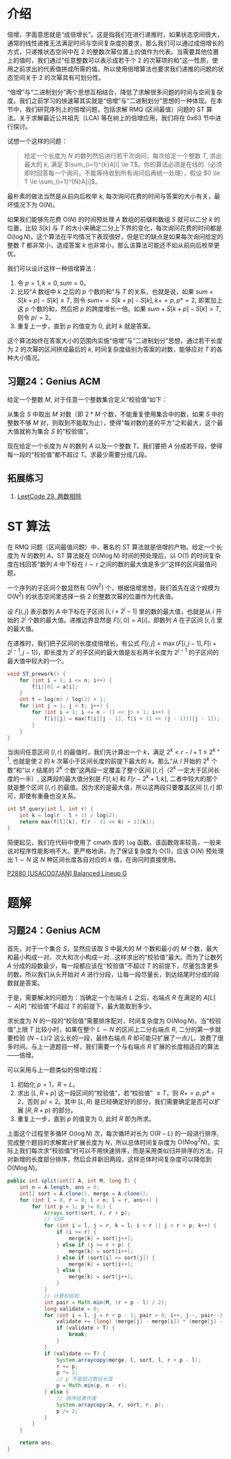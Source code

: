 # 介绍

倍增，字面意思就是“成倍增长”。这是指我们在进行递推时，如果状态空间很大，通常的线性递推无法满足时间与空间复杂度的要求，那么我们可以通过成倍增长的方式，只递推状态空间中在 2 的整数次幂位置上的值作为代表。当需要其他位置上的值时，我们通过“任意整数可以表示成若干个 2 的次幂项的和”这一性质，使用之前求出的代表值拼成所需的值。所以使用倍增算法也要求我们递推的问题的状态空间关于 2 的次幂具有可划分性。

“倍增”与“二进制划分”两个思想互相结合，降低了求解很多问题的时间与空间复杂度。我们之前学习的快速幂其实就是“倍增”与“二进制划分”思想的一种体现。在本节中，我们研究序列上的倍增问题，包括求解 RMQ (区间最值）问题的 ST 算法。关于求解最近公共祖先（LCA) 等在树上的倍增应用，我们将在 0x63 节中进行探讨。

试想一个这样的问题：

> 给定一个长度为 $N$ 的数列然后进行若干次询问，每次给定一个整数 $T$, 求出最大的 $k$, 满足 $\sum_{i=1}^{k}A[i] \le T$。你的算法必须是在线的（必须即时回答每一个询问，不能等待收到所有询问后再统一处理），假设 $0 \le T \le \sum_{i=1}^{N}A[i]$。

最朴素的做法当然是从前向后枚举 $k$, 每次询问花费的时间与答案的大小有关，最坏情况下为 $\mathrm{O}(N)$。

如果我们能够先花费 $\mathrm{O}(N)$ 的时间预处理 $A$ 数组的前缀和数组 $S$ 就可以二分 $k$ 的位置，比较 $S[k]$ 与 $T$ 的大小来确定二分上下界的变化，每次询问花费的时间都是 $\mathrm{O}(\log N)$。这个算法在平均情况下表现很好，但是它的缺点是如果每次询问给定的整数 $T$ 都非常小，造成答案 $k$ 也非常小，那么该算法可能还不如从前向后枚举更优。

我们可以设计这样一种倍增算法：

1. 令 $p =1,k = 0, sum = 0$。
2. 比较“$A$ 数组中 $k$ 之后的 $p$ 个数的和”与 $T$ 的关系，也就是说，如果 $sum +S[k + p] - S[k] \le T$, 则令 $sum += S[k + p] -S[k] , k += p, p *= 2$, 即累加上这 $p$ 个数的和，然后把 $p$ 的跨度增长一倍。如果 $sum + S[k + p] -S[k ] > T$, 则令 $p/= 2$。
3. 重复上一步，直到 $p$ 的值变为 0, 此时 $k$ 就是答案。

这个算法始终在答案大小的范围内实施“倍增”与“二进制划分”思想，通过若干长度为 2 的次幂的区间拼成最后的 $k$, 时间复杂度级别为答案的对数，能够应对 $T$ 的各种大小情况。

## 习题24：Genius ACM

给定一个整数 $M$, 对于任意一个整数集合定义“校验值”如下：

从集合 $S$ 中取出 $M$ 对数（即 $2*M$ 个数，不能重复使用集合中的数，如果 $S$ 中的整数不够 $M$ 对，则取到不能取为止），使得“每对数的差的平方”之和最大，这个最大值就称为集合 $S$ 的“校验值”。

现在给定一个长度为 $N$ 的数列 $A$ 以及一个整数 $T$。我们要把 $A$ 分成若干段，使得每一段的“校验值”都不超过 $T$。求最少需要分成几段。

## 拓展练习

1. [LeetCode 29. 两数相除](https://leetcode-cn.com/problems/divide-two-integers/)

# ST 算法

在 RMQ 问题（区间最值问题）中，著名的 ST 算法就是倍增的产物。给定一个长度为 $N$ 的数列 $A$，ST 算法能在 $\mathrm{O}(N\log N)$ 时间的预处理后，以 $\mathrm{O}(1)$ 的时间复杂度在线回答“数列 $A$ 中下标在 $l\sim r$ 之间的数的最大值是多少”这样的区间最值问题。

一个序列的子区间个数显然有 $\mathrm{O}(N^2)$ 个，根据倍增思想，我们首先在这个规模为 $\mathrm{O}(N^2)$ 的状态空间里选择一些 2 的整数次幂的位置作为代表值。

设 $F [i,j ]$ 表示数列 $A$ 中下标在子区间 $[i,i +2^j -1 ]$ 里的数的最大值，也就是从 $i$ 开始的 $2^j$ 个数的最大值。递推边界显然是 $F [i,0] = A[i ]$，即数列 $A$ 在子区间 $[i,i]$ 里的最大值。

在递推时，我们把子区间的长度成倍增长，有公式 $F[i,j] = \max(F[i,j-1], F[i+2^{j-1},j-1])$，即长度为 $2^j$ 的子区间的最大值是左右两半长度为 $2^{j-1}$ 的子区间的最大值中较大的一个。

```c
void ST_prework() {
    for (int i = 1; i <= n; i++) {
        f[i][0] = a[i];
    }
    int t = log(n) / log(2) + 1;
    for (int j = 1; j < t; j++) {
        for (int i = 1; i <= n - (1 << j) + 1; i++) {
            f[i][j] = max(f[i][j - 1], f[i + (1 << (j - 1))][j - 1]);
        }
    }
}
```

当询问任意区间 $[l,r]$ 的最值时，我们先计算出一个 $k$，满足 $2^k < r -l +1 \le 2^{k+1}$, 也就是使 2 的 $k$ 次幂小于区间长度的前提下最大的 $k$。那么“从 $l$ 开始的 $2^k$ 个数”和“以 $r$ 结尾的 $2^k$ 个数”这两段一定覆盖了整个区间 $[l,r]$（$2^k$ 一定大于区间长度的一半）, 这两段的最大值分别是 $F[l,k]$ 和 $F [r - 2^k+1, k]$, 二者中较大的那个就是整个区间 $[l,r]$ 的最值。因为求的是最大值，所以这两段只要覆盖区间 $[l,r]$ 即可，即使有重叠也没关系。

```c
int ST_query(int l, int r) {
    int k = log(r - l + 1) / log(2);
    return max(f[l][k], f[r - (1 << k) + 1][k]);
}
```

简便起见，我们在代码中使用了 cmath 库的 `log` 函数。该函数效率较高，一般来说对程序性能影响不大。更严格地讲，为了保证复杂度为 $\mathrm{O}(1)$，应该  $\mathrm{O}(N)$ 预处理出 $1\sim N$ 这 $N$ 种区间长度各自对应的 $k$ 值，在询问时直接使用。

[P2880 [USACO07JAN] Balanced Lineup G](https://www.luogu.com.cn/problem/P2880)

# 题解

## 习题24：Genius ACM

首先，对于一个集合 $S$，显然应该取 $S$ 中最大的 $M$ 个数和最小的 $M$ 个数，最大和最小构成一对、次大和次小构成一对…这样求出的“校验值”最大。而为了让数列 $A$ 分成的段数最少，每一段都应该在‘‘校验值”不超过 $T$ 的前提下，尽量包含更多的数。所以我们从头开始对 $A$ 进行分段，让每一段尽量长，到达结尾时分成的段数就是答案。

于是，需要解决的问题为：当确定一个左端点 $L$ 之后，右端点 $R$ 在满足的 $A[L]\sim A[R]$ “校验值”不超过 $T$ 的前提下，最大能取到多少。

求长度为 $N$ 的一段的“校验值”需要排序配对，时间复杂度为 $\mathrm{O}(N\log N)$。当“校验值”上限 $T$ 比较小时，如果在整个 $L\sim N$ 的区间上二分右端点 $R$, 二分的第一步就要检验 $(N-L)/2$ 这么长的一段，最终右端点 $R$ 却可能只扩展了一点儿，浪费了很多时间。与上一道题目一样，我们需要一个与右端点 $R$ 扩展的长度相适应的算法——倍增。

可以采用与上一题类似的倍增过程：

1. 初始化 $p = 1，R =L$。
2. 求出 $[L, R + p]$ 这一段区间的“校验值”，若“校验值” $\le T$，则 $R+= p , p *=2$，否则 $p/= 2$。其中 $[L, R)$ 是已经确定好的部分，我们需要确定是否可以扩展 $[R, R+p)$ 的部分。
3.  重复上一步，直到 $p$ 的值变为 0, 此时 $R$ 即为所求。

上面这个过程至多循环 $\mathrm{O}(\log N)$ 次，每次循环对长为 $\mathrm{O}(R-L)$ 的一段进行排序, 完成整个题目的求解累计扩展长度为 $N$，所以总体时间复杂度为 $\mathrm{O}(N\log^2 N)$。实际上我们每次求“校验值”时可以不用快速排序，而是采用类似归并排序的方法，只对新增的长度部分排序，然后合并新旧两段，这样总体时间复杂度可以降低到 $\mathrm{O}(N\log N)$。

```java
public int split(int[] A, int M, long T) {
    int n = A.length, ans = 0;
    int[] sort = A.clone(), merge = A.clone();
    for (int l = 0, r = 0; l < n; l = r, ans++) {
        for (int p = 1; p != 0;) {
            Arrays.sort(sort, r, r + p);
            // 归并
            for (int i = l, j = r, k = l; i < r || j < r + p; k++) {
                if (i >= r) {
                    merge[k] = sort[j++];
                } else if (j >= r + p) {
                    merge[k] = sort[i++];
                } else if (sort[i] <= sort[j]) {
                    merge[k] = sort[i++];
                } else {
                    merge[k] = sort[j++];
                }
            }
            // 计算校验和
            int pair = Math.min(M, (r + p - l) / 2);
            long validate = 0;
            for (int i = l, j = r + p - 1; pair > 0; i++, j--, pair--) {
                validate += (long) (merge[j] - merge[i]) * (merge[j] - merge[i]);
                if (validate > T) {
                    break;
                }
            }
            if (validate <= T) {
                System.arraycopy(merge, l, sort, l, r + p - l);
                r += p;
                p *= 2;
                // p 不能超过数组长度
                p = Math.min(p, n - r);
            } else {
                // 排序结果作废
                System.arraycopy(A, r, sort, r, p);
                p /= 2;
            }
        }
    }

    return ans;
}
```

